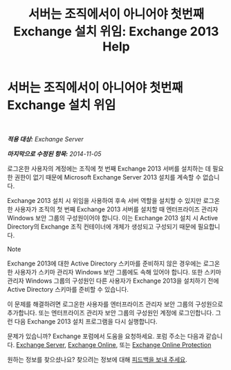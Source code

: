 ﻿---
title: '서버는 조직에서이 아니어야 첫번째 Exchange 설치 위임: Exchange 2013 Help'
TOCTitle: 서버는 조직에서이 아니어야 첫번째 Exchange 설치 위임
ms:assetid: be975d74-632d-4190-9c3b-b0cafe4eb332
ms:mtpsurl: https://technet.microsoft.com/ko-kr/library/ms.exch.setupreadiness.delegatedcafefirstinstall(v=EXCHG.150)
ms:contentKeyID: 50484047
ms.date: 05/22/2018
mtps_version: v=EXCHG.150
ms.translationtype: MT
---

# 서버는 조직에서이 아니어야 첫번째 Exchange 설치 위임

 

_**적용 대상:** Exchange Server_

_**마지막으로 수정된 항목:** 2014-11-05_

로그온한 사용자의 계정에는 조직에 첫 번째 Exchange 2013 서버를 설치하는 데 필요한 권한이 없기 때문에 Microsoft Exchange Server 2013 설치를 계속할 수 없습니다.

Exchange 2013 설치 시 위임을 사용하여 후속 서버 역할을 설치할 수 있지만 로그온한 사용자가 조직의 첫 번째 Exchange 2013 서버를 설치할 때 엔터프라이즈 관리자 Windows 보안 그룹의 구성원이어야 합니다. 이는 Exchange 2013 설치 시 Active Directory의 Exchange 조직 컨테이너에 개체가 생성되고 구성되기 때문에 필요합니다.


> [!NOTE]
> Exchange 2013에 대한 Active Directory 스키마를 준비하지 않은 경우에는 로그온한 사용자가 스키마 관리자 Windows 보안 그룹에도 속해 있어야 합니다. 또한 스키마 관리자 Windows 그룹의 구성원인 다른 사용자가 Exchange 2013을 설치하기 전에 Active Directory 스키마를 준비할 수 있습니다.



이 문제를 해결하려면 로그온한 사용자를 엔터프라이즈 관리자 보안 그룹의 구성원으로 추가합니다. 또는 엔터프라이즈 관리자 보안 그룹의 구성원인 계정에 로그인합니다. 그런 다음 Exchange 2013 설치 프로그램을 다시 실행합니다.

문제가 있습니까? Exchange 포럼에서 도움을 요청하세요. 포럼 주소는 다음과 같습니다. [Exchange Server](https://go.microsoft.com/fwlink/p/?linkid=60612), [Exchange Online](https://go.microsoft.com/fwlink/p/?linkid=267542), 또는 [Exchange Online Protection](https://go.microsoft.com/fwlink/p/?linkid=285351)

원하는 정보를 찾으셨나요? 찾으려는 정보에 대해 [피드백을 보내 주세요](mailto:exsetuphelpfeedback@microsoft.com?subject=exchange%202013%20setup%20help%20feedback).


